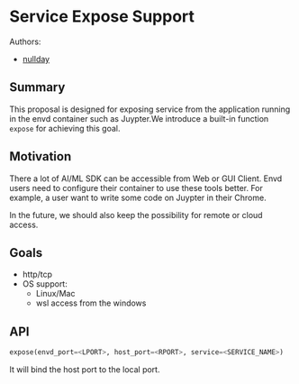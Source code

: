 # Service Expose Support
Authors:
- [nullday](https://github.com/aseaday)

## Summary

This proposal is designed for exposing service from the application running in the envd container such as Juypter.We introduce a built-in function `expose` for achieving this goal.

## Motivation

There a lot of AI/ML SDK can be accessible from Web or GUI Client. Envd users need to configure their container to use these tools better. For example, a user want to write some code on Juypter in their Chrome.

In the future, we should also keep the possibility for remote or cloud access.

## Goals
- http/tcp 
- OS support:
    - Linux/Mac
    - wsl access from the windows

## API

```python
expose(envd_port=<LPORT>, host_port=<RPORT>, service=<SERVICE_NAME>)
```

It will bind the host port to the local port.
